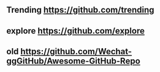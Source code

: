   
  ## Trending   https://github.com/trending

  ## explore    https://github.com/explore
  

  ## old https://github.com/Wechat-ggGitHub/Awesome-GitHub-Repo
